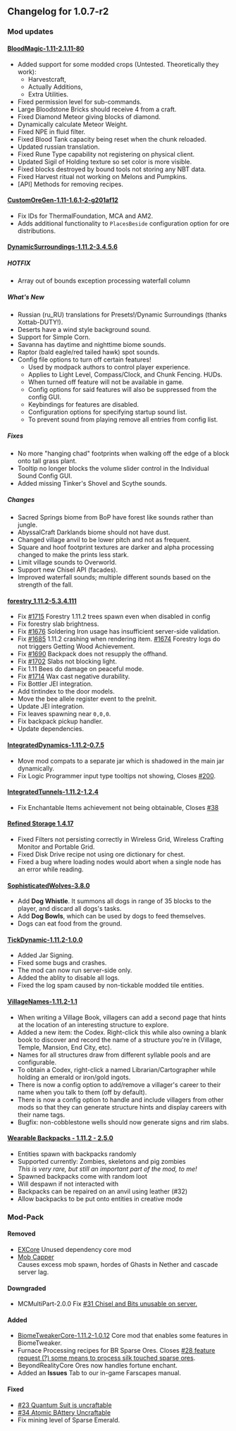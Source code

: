   ## Changelog for 1.0.7-r2

### Mod updates

#### [BloodMagic-1.11-2.1.11-80](https://minecraft.curseforge.com/projects/blood-magic/files/2439433)

- Added support for some modded crops (Untested. Theoretically they work):
    - Harvestcraft,
    - Actually Additions,
    - Extra Utilities.
- Fixed permission level for sub-commands.
- Large Bloodstone Bricks should receive 4 from a craft.
- Fixed Diamond Meteor giving blocks of diamond.
- Dynamically calculate Meteor Weight.
- Fixed NPE in fluid filter.
- Fixed Blood Tank capacity being reset when the chunk reloaded.
- Updated russian translation.
- Fixed Rune Type capability not registering on physical client.
- Updated Sigil of Holding texture so set color is more visible.
- Fixed blocks destroyed by bound tools not storing any NBT data.
- Fixed Harvest ritual not working on Melons and Pumpkins.
- [API] Methods for removing recipes.

#### [CustomOreGen-1.11-1.6.1-2-g201af12](https://github.com/lawremi/CustomOreGen/pull/197)

- Fix IDs for ThermalFoundation, MCA and AM2.
- Adds additional functionality to `PlacesBeside` configuration option for ore distributions.

#### [DynamicSurroundings-1.11.2-3.4.5.6](https://minecraft.curseforge.com/projects/dynamic-surroundings/files/2439867)

##### HOTFIX

- Array out of bounds exception processing waterfall column

##### What's New

- Russian (ru_RU) translations for Presets!/Dynamic Surroundings (thanks Xottab-DUTY!).
- Deserts have a wind style background sound.
- Support for Simple Corn.
- Savanna has daytime and nighttime biome sounds.
- Raptor (bald eagle/red tailed hawk) spot sounds.
- Config file options to turn off certain features!
  - Used by modpack authors to control player experience.
  - Applies to Light Level, Compass/Clock, and Chunk Fencing. HUDs.
  - When turned off feature will not be available in game.
  - Config options for said features will also be suppressed from the config GUI.
  - Keybindings for features are disabled.
  - Configuration options for specifying startup sound list.
  - To prevent sound from playing remove all entries from config list.

##### Fixes

- No more "hanging chad" footprints when walking off the edge of a block onto tall grass plant.
- Tooltip no longer blocks the volume slider control in the Individual Sound Config GUI.
- Added missing Tinker's Shovel and Scythe sounds.

##### Changes

- Sacred Springs biome from BoP have forest like sounds rather than jungle.
- AbyssalCraft Darklands biome should not have dust.
- Changed village anvil to be lower pitch and not as frequent.
- Square and hoof footprint textures are darker and alpha processing changed to make the prints less stark.
- Limit village sounds to Overworld.
- Support new Chisel API (facades).
- Improved waterfall sounds; multiple different sounds based on the strength of the fall.

#### [forestry_1.11.2-5.3.4.111](https://minecraft.curseforge.com/projects/forestry/files/2439605)

- Fix [#1715](https://github.com/ForestryMC/ForestryMC/issues/1715) Forestry 1.11.2 trees spawn even when disabled in config
- Fix forestry slab brightness.
- Fix [#1676](https://github.com/ForestryMC/ForestryMC/issues/1676) Soldering Iron usage has insufficient server-side validation.
- Fix [#1685](https://github.com/ForestryMC/ForestryMC/issues/1685) 1.11.2 crashing when rendering item. [#1674](https://github.com/ForestryMC/ForestryMC/issues/1674) Forestry logs do not triggers Getting Wood Achievement.
- Fix [#1690](https://github.com/ForestryMC/ForestryMC/issues/) Backpack does not resupply the offhand.
- Fix [#1702](https://github.com/ForestryMC/ForestryMC/issues/1702) Slabs not blocking light.
- Fix 1.11 Bees do damage on peaceful mode.
- Fix [#1714](https://github.com/ForestryMC/ForestryMC/issues/1714) Wax cast negative durability.
- Fix Bottler JEI integration.
- Add tintindex to the door models.
- Move the bee allele register event to the preInit.
- Update JEI integration.
- Fix leaves spawning near `0,0,0`.
- Fix backpack pickup handler.
- Update dependencies.

#### [IntegratedDynamics-1.11.2-0.7.5](https://minecraft.curseforge.com/projects/integrated-dynamics/files/2439147)

- Move mod compats to a separate jar which is shadowed in the main jar dynamically.
- Fix Logic Programmer input type tooltips not showing, Closes [#200](https://github.com/CyclopsMC/IntegratedDynamics/issues/200).

#### [IntegratedTunnels-1.11.2-1.2.4](https://minecraft.curseforge.com/projects/integrated-tunnels/files/2439155)

- Fix Enchantable Items achievement not being obtainable, Closes [#38](https://github.com/CyclopsMC/IntegratedTunnels/issues/38)

#### [Refined Storage 1.4.17](https://minecraft.curseforge.com/projects/refined-storage/files/2437759)

- Fixed Filters not persisting correctly in Wireless Grid, Wireless Crafting Monitor and Portable Grid.
- Fixed Disk Drive recipe not using ore dictionary for chest.
- Fixed a bug where loading nodes would abort when a single node has an error while reading.

#### [SophisticatedWolves-3.8.0](https://minecraft.curseforge.com/projects/sophisticated-wolves/files/2436670)

- Add **Dog Whistle**. It summons all dogs in range of 35 blocks to the player, and discard all dogs's tasks.
- Add **Dog Bowls**, which can be used by dogs to feed themselves.
- Dogs can eat food from the ground.

#### [TickDynamic-1.11.2-1.0.0](https://minecraft.curseforge.com/projects/tick-dynamic/files/2439353)

- Added Jar Signing.
- Fixed some bugs and crashes.
- The mod can now run server-side only.
- Added the ablity to disable all logs.
- Fixed the log spam caused by non-tickable modded tile entities.

#### [VillageNames-1.11.2-1.1](https://minecraft.curseforge.com/projects/village-names/files/2438928)

- When writing a Village Book, villagers can add a second page that hints at the location of an interesting structure to explore.
- Added a new item: the Codex. Right-click this while also owning a blank book to discover and record the name of a structure you're in (Village, Temple, Mansion, End City, etc).
- Names for all structures draw from different syllable pools and are configurable.
- To obtain a Codex, right-click a named Librarian/Cartographer while holding an emerald or iron/gold ingots.
- There is now a config option to add/remove a villager's career to their name when you talk to them (off by default).
- There is now a config option to handle and include villagers from other mods so that they can generate structure hints and display careers with their name tags.
- Bugfix: non-cobblestone wells should now generate signs and rim slabs.

#### [Wearable Backpacks - 1.11.2 - 2.5.0](https://minecraft.curseforge.com/projects/wearable-backpacks/files/2439786)

- Entities spawn with backpacks randomly
- Supported currently: Zombies, skeletons and pig zombies    
  _This is very rare, but still an important part of the mod, to me!_
 - Spawned backpacks come with random loot
 - Will despawn if not interacted with
- Backpacks can be repaired on an anvil using leather (#32)
- Allow backpacks to be put onto entities in creative mode

### Mod-Pack

#### Removed

- [EXCore](https://minecraft.curseforge.com/projects/excore)
  Unused dependency core mod
- [Mob Capper](https://minecraft.curseforge.com/projects/mob-capper)   
  Causes excess mob spawn, hordes of Ghasts in Nether and cascade server lag.

#### Downgraded

- MCMultiPart-2.0.0 Fix [#31 Chisel and Bits unusable on server.](https://github.com/Beyond-Reality/Beyond-Realty-Farscapes/issues/31)

#### Added

- [BiomeTweakerCore-1.11.2-1.0.12](https://minecraft.curseforge.com/projects/biometweakercore)
  Core mod that enables some features in BiomeTweaker.
- Furnace Processing recipes for BR Sparse Ores.
  Closes [#28 feature request (?) some means to process silk touched sparse ores](https://github.com/Beyond-Reality/Beyond-Realty-Farscapes/issues/28).
- BeyondRealityCore Ores now handles fortune enchant.
- Added an **Issues** Tab to our in-game Farscapes manual.

#### Fixed

- [#23 Quantum Suit is uncraftable](https://github.com/Beyond-Reality/Beyond-Realty-Farscapes/issues/23)
- [#34 Atomic BAttery Uncraftable](https://github.com/Beyond-Reality/Beyond-Realty-Farscapes/issues/34)
- Fix mining level of Sparse Emerald.
